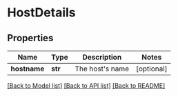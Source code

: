 # HostDetails

## Properties
Name | Type | Description | Notes
------------ | ------------- | ------------- | -------------
**hostname** | **str** | The host&#x27;s name | [optional] 

[[Back to Model list]](../README.md#documentation-for-models) [[Back to API list]](../README.md#documentation-for-api-endpoints) [[Back to README]](../README.md)

